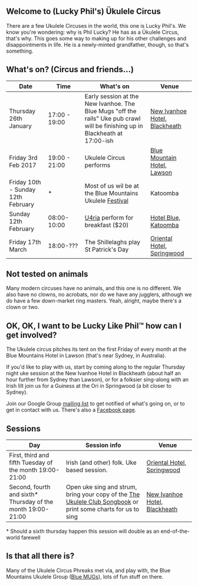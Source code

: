 
## Welcome to (Lucky Phil's) Ükulele Circus

There are a few Ukulele Circuses in the world, this one is Lucky Phil's. We know you're wondering: why is Phil Lucky? He has as a Ükulele Circus, that's why. This goes some way to making up for his other challenges and disappointments in life. He is a newly-minted grandfather, though, so that's something.

## What's on? (Circus and friends...)

| Date                 | Time         | What's on                                                | Venue                          |
| -------------        | ------       | -------------                                            |--------------------------------|
|  Thursday 26th January | 17:00 - 19:00 | Early session at the New Ivanhoe. The Blue Mugs "off the rails" Uke pub crawl will be finishing up in Blackheath at 17:00-ish | [New Ivanhoe Hotel, Blackheath] |
|  Friday 3rd Feb 2017| 19:00 - 21:00| Ukulele Circus performs                               | [Blue Mountain Hotel, Lawson] | 
| Friday 10th - Sunday 12th February | * | Most of us wil be at the Blue Mountains Ukulele [Festival] |  Katoomba             |
| Sunday 12th February | 08:00-10:00  | [U4ria] perform for breakfast ($20)                        | [Hotel Blue, Katoomba]         | 
| Friday 17th March   | 18:00-???  | The Shillelaghs play St Patrick's Day                      | [Oriental Hotel, Springwood]   |


## Not tested on animals

Many modern circuses have no animals, and this one is no different. We also have no clowns, no acrobats, nor do we have any jugglers, although we do have a few down-market ring masters. Yeah, alright, maybe there's a clown or two.

## OK, OK, I want to be Lucky Like Phil™ how can I get involved?

The Ukulele circus pitches its tent on the first Friday of every month at the Blue Mountains Hotel in Lawson (that's near Sydney, in Australia).

If you'd like to play with us, start by coming along to the regular Thursday night uke session at the New Ivanhoe Hotel in Blackheath (about half an hour further from Sydney than Lawson), or for a folksier sing-along with an Irish lilt join us for a Guiness at the Ori in Springwood (a bit closer to Sydney).

Join our Google Group [mailing list] to get notified of what's going on, or to get in contact with us. There's also a [Facebook page].

## Sessions

| Day | Session info             | Venue                                                               |
| --- | ------------------------------------------------------|---------------------------------| 
| First, third and fifth Tuesday of the month 19:00-21:00     | Irish (and other) folk. Uke based session. | [Oriental Hotel, Springwood]    |
| Second, fourth and sixth* Thursday of the month 19:00-21:00 | Open uke sing and strum, bring your copy of the [The Ukulele Club Songbook] or print some charts for us to sing | [New Ivanhoe Hotel, Blackheath]  |

\* Should a sixth thursday happen this session will double as an end-of-the-world farewell

## Is that all there is?

Many of the Ukulele Circus Phreaks met via, and play with, the Blue Mountains Ukulele Group ([Blue MUGs]), lots of fun stuff on there.

[The Orchard Boat]: https://www.facebook.com/theorchardboat/ "The Orchard Boat are Rob And BJ taking their gypsy guitar and accordion on a musical adventure through the Jazz, Irish, French and quirky pop music scene."
[U4ria]: https://www.facebook.com/U4riaBand/ "U4ria is a 5 piece quartet who started out playing Beatles songs, but who have been distracted and subverted by banjo player"
[Oriental Hotel, Springwood]: https://www.google.com.au/maps/place/Oriental+Hotel/@-33.6994905,150.5656596,17z/data=!3m1!4b1!4m5!3m4!1s0x6b127d68dbf659e1:0x29820df1f067a6bf!8m2!3d-33.699495!4d150.5678536
[Blue Mountain Hotel, Lawson]: https://www.google.com.au/maps/place/Blue+Mountains+Hotel/@-33.7196205,150.427793,17z/data=!3m1!4b1!4m5!3m4!1s0x6b12650fe9797be1:0xbfe1b3dda6062b5a!8m2!3d-33.719625!4d150.429987
[New Ivanhoe Hotel, Blackheath]: https://www.google.com.au/maps/place/New+Ivanhoe+Hotel/@-33.6359015,150.2831043,17z/data=!3m1!4b1!4m5!3m4!1s0x6b12721474cd64a9:0x49fb6d2e1d8e0d83!8m2!3d-33.635906!4d150.2852983
[Hotel Blue, Katoomba]: http://loungesessions.com.au/
[The Ukulele Club Songbook]: http://katoombamusic.com.au/product/ukulele-club-songbook/
[Blue MUGs]: http://bluemugs.net/
[Festival]: https://www.facebook.com/bluemountainsukefest/
[mailing list]: https://groups.google.com/d/forum/lucky-phils-ukulele-circus
[Facebook page]: https://www.facebook.com/circusukulele/

